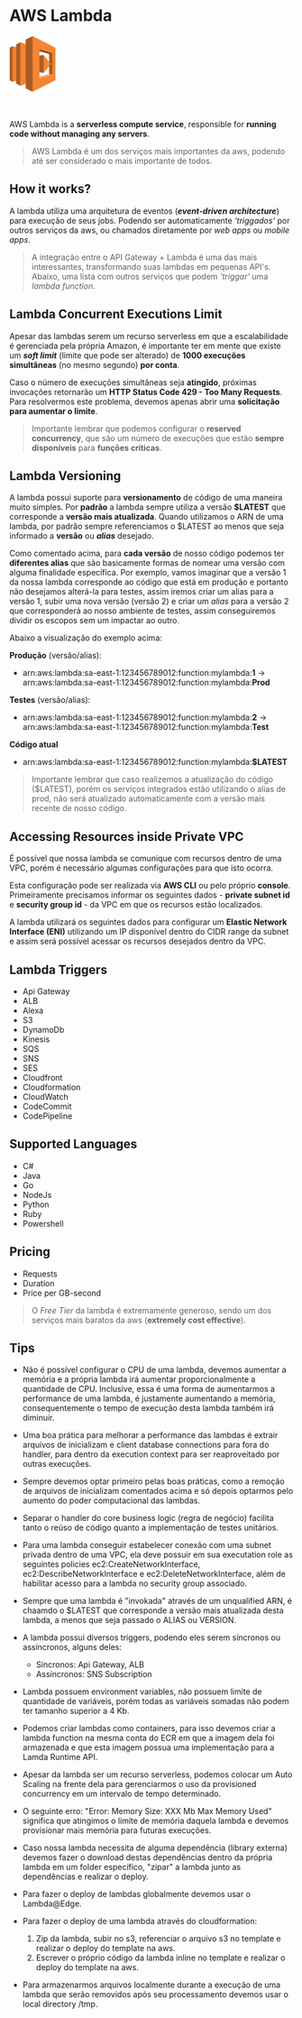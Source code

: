 # AWS Lambda

<img height=100px; alt="ec2_logo" src="../../../images/lambda.png" />

<p>&nbsp;</p>

AWS Lambda is a **serverless compute service**, responsible for **running code without managing any servers**.

> AWS Lambda é um dos serviços mais importantes da aws, podendo até ser considerado o mais importante de todos.

## How it works?

A lambda utiliza uma arquitetura de eventos (***event-driven architecture***) para execução de seus jobs. Podendo ser automaticamente *'triggados'* por outros serviços da aws, ou chamados diretamente por *web apps* ou *mobile apps*.

> A integração entre o API Gateway + Lambda é uma das mais interessantes, transformando suas lambdas em pequenas API's. Abaixo, uma lista com outros serviços que podem *'triggar'* uma *lambda function*.

## Lambda Concurrent Executions Limit

Apesar das lambdas serem um recurso serverless em que a escalabilidade é gerenciada pela própria Amazon, é importante ter em mente que existe um ***soft limit*** (limite que pode ser alterado) de **1000 execuções simultâneas** (no mesmo segundo) **por conta**.

Caso o número de execuções simultâneas seja **atingido**, próximas invocações retornarão um **HTTP Status Code 429 - Too Many Requests**. Para resolvermos este problema, devemos apenas abrir uma **solicitação para aumentar o limite**.

> Importante lembrar que podemos configurar o **reserved concurrency**, que são um número de execuções que estão **sempre disponíveis** para **funções críticas**.

## Lambda Versioning

A lambda possui suporte para **versionamento** de código de uma maneira muito simples. Por **padrão** a lambda sempre utiliza a versão **$LATEST** que corresponde a **versão mais atualizada**. Quando utilizamos o ARN de uma lambda, por padrão sempre referenciamos o $LATEST ao menos que seja informado a **versão** ou ***alias*** desejado.

Como comentado acima, para **cada versão** de nosso código podemos ter **diferentes alias** que são basicamente formas de nomear uma versão com alguma finalidade específica. Por exemplo, vamos imaginar que a versão 1 da nossa lambda corresponde ao código que está em produção e portanto não desejamos alterá-la para testes, assim iremos criar um alias para a versão 1, subir uma nova versão (versão 2) e criar um *alias* para a versão 2 que corresponderá ao nosso ambiente de testes, assim conseguiremos dividir os escopos sem um impactar ao outro.

Abaixo a visualização do exemplo acima: 

**Produção** (versão/alias):
- arn:aws:lambda:sa-east-1:123456789012:function:mylambda:**1** -> arn:aws:lambda:sa-east-1:123456789012:function:mylambda:**Prod**

**Testes** (versão/alias):
- arn:aws:lambda:sa-east-1:123456789012:function:mylambda:**2** -> arn:aws:lambda:sa-east-1:123456789012:function:mylambda:**Test**

**Código atual**
- arn:aws:lambda:sa-east-1:123456789012:function:mylambda:**$LATEST**

> Importante lembrar que caso realizemos a atualização do código ($LATEST), porém os serviços integrados estão utilizando o alias de prod, não será atualizado automaticamente com a versão mais recente de nosso código. 

## Accessing Resources inside Private VPC

É possível que nossa lambda se comunique com recursos dentro de uma VPC, porém é necessário algumas configurações para que isto ocorra.

Esta configuração pode ser realizada via **AWS CLI** ou pelo próprio **console**. Primeiramente precisamos informar os seguintes dados - **private subnet id** e **security group id** - da VPC em que os recursos estão localizados.

A lambda utilizará os seguintes dados para configurar um **Elastic Network Interface (ENI)** utilizando um IP disponível dentro do CIDR range da subnet e assim será possível acessar os recursos desejados dentro da VPC.

## Lambda Triggers

- Api Gateway
- ALB
- Alexa
- S3
- DynamoDb
- Kinesis
- SQS
- SNS
- SES
- Cloudfront
- Cloudformation
- CloudWatch
- CodeCommit
- CodePipeline

## Supported Languages

- C#
- Java
- Go
- NodeJs
- Python
- Ruby
- Powershell

## Pricing

- Requests
- Duration
- Price per GB-second

> O *Free Tier* da lambda é extremamente generoso, sendo um dos serviços mais baratos da aws (**extremely cost effective**).

## Tips

- Não é possível configurar o CPU de uma lambda, devemos aumentar a memória e a própria lambda irá aumentar proporcionalmente a quantidade de CPU. Inclusive, essa é uma forma de aumentarmos a performance de uma lambda, é justamente aumentando a memória, consequentemente o tempo de execução desta lambda também irá diminuir.

- Uma boa prática para melhorar a performance das lambdas é extrair arquivos de inicializam e client database connections para fora do handler, para dentro da execution context para ser reaproveitado por outras execuções.

- Sempre devemos optar primeiro pelas boas práticas, como a remoção de arquivos de inicializam comentados acima e só depois optarmos pelo aumento do poder computacional das lambdas.

- Separar o handler do core business logic (regra de negócio) facilita tanto o reúso de código quanto a implementação de testes unitários.

- Para uma lambda conseguir estabelecer conexão com uma subnet privada dentro de uma VPC, ela deve possuir em sua executation role as seguintes policies ec2:CreateNetworkInterface, ec2:DescribeNetworkInterface e ec2:DeleteNetworkInterface, além de habilitar acesso para a lambda no security group associado.

- Sempre que uma lambda é "invokada" através de um unqualified ARN, é chaamdo o $LATEST que corresponde a versão mais atualizada desta lambda, a menos que seja passado o ALIAS ou VERSION.

- A lambda possui diversos triggers, podendo eles serem síncronos ou assíncronos, alguns deles:
    - Síncronos: Api Gateway, ALB
    - Assíncronos: SNS Subscription

- Lambda possuem environment variables, não possuem limite de quantidade de variáveis, porém todas as variáveis somadas não podem ter tamanho superior a 4 Kb.

- Podemos criar lambdas como containers, para isso devemos criar a lambda function na mesma conta do ECR em que a imagem dela foi armazenada e que esta imagem possua uma implementação para a Lamda Runtime API.

- Apesar da lambda ser um recurso serverless, podemos colocar um Auto Scaling na frente dela para gerenciarmos o uso da provisioned concurrency em um intervalo de tempo determinado.

- O seguinte erro: "Error: Memory Size: XXX Mb Max Memory Used" significa que atingimos o limite de memória daquela lambda e devemos provisionar mais memória para futuras execuções.

- Caso nossa lambda necessita de alguma dependência (library externa) devemos fazer o download destas dependências dentro da própria lambda em um folder específico, "zipar" a lambda junto as dependências e realizar o deploy.

- Para fazer o deploy de lambdas globalmente devemos usar o Lambda@Edge.

- Para fazer o deploy de uma lambda através do cloudformation:
    1. Zip da lambda, subir no s3, referenciar o arquivo s3 no template e realizar o deploy do template na aws.
    2. Escrever o próprio código da lambda inline no template e realizar o deploy do template na aws.

- Para armazenarmos arquivos localmente durante a execução de uma lambda que serão removidos após seu processamento devemos usar o local directory /tmp.